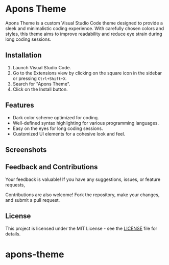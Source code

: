 # Apons Theme

Apons Theme is a custom Visual Studio Code theme designed to provide a sleek and minimalistic coding experience. With carefully chosen colors and styles, this theme aims to improve readability and reduce eye strain during long coding sessions.

## Installation

1. Launch Visual Studio Code.
2. Go to the Extensions view by clicking on the square icon in the sidebar or pressing `Ctrl+Shift+X`.
3. Search for "Apons Theme".
4. Click on the Install button.

## Features

- Dark color scheme optimized for coding.
- Well-defined syntax highlighting for various programming languages.
- Easy on the eyes for long coding sessions.
- Customized UI elements for a cohesive look and feel.

## Screenshots


## Feedback and Contributions

Your feedback is valuable! If you have any suggestions, issues, or feature requests,

Contributions are also welcome! Fork the repository, make your changes, and submit a pull request.

## License

This project is licensed under the MIT License - see the [LICENSE](LICENSE) file for details.
# apons-theme
